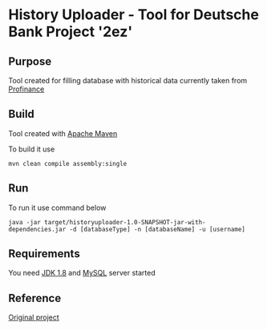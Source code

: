 # History Uploader - Tool for Deutsche Bank Project '2ez'

## Purpose

  Tool created for filling database with historical data currently taken from [Profinance](http://www.profinance.ru/brent/)

## Build

  Tool created with [Apache Maven](https://maven.apache.org/)

  To build it use

  ```mvn clean compile assembly:single```


## Run

  To run it use command below

  ```java -jar target/historyuploader-1.0-SNAPSHOT-jar-with-dependencies.jar -d [databaseType] -n [databaseName] -u [username]```

## Requirements

  You need [JDK 1.8](https://www.oracle.com/technetwork/java/javase/downloads/jdk8-downloads-2133151.html) and [MySQL](https://www.mysql.com/) server started

## Reference

  [Original project](https://github.com/RomanEgel/DeutscheBankProject)
